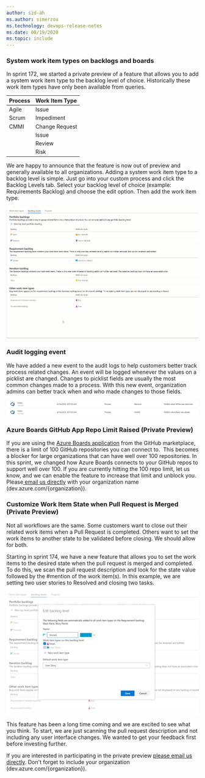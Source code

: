 ```yaml
---
author: sid-ah
ms.author: simerzou
ms.technology: devops-release-notes
ms.date: 08/19/2020
ms.topic: include
---
```


### System work item types on backlogs and boards

In sprint 172, we started a private preview of a feature that allows you to add a system work item type to the backlog level of choice. Historically these work item types have only been available from queries.

| Process | Work Item Type |
| :------ | :------------- |
| Agile   | Issue          |
| Scrum   | Impediment     |
| CMMI    | Change Request |
|         | Issue          |
|         | Review         |
|         | Risk           |

We are happy to announce that the feature is now out of preview and generally available to all organizations. Adding a system work item type to a backlog level is simple. Just go into your custom process and click the Backlog Levels tab. Select your backlog level of choice (example: Requirements Backlog) and choose the edit option. Then add the work item type.

<img src="../../media/174-boards-1-1.gif" width="600" alt="backlogs">

### Audit logging event

We have added a new event to the audit logs to help customers better track process related changes. An event will be logged whenever the values on a picklist are changed. Changes to picklist fields are usually the most common changes made to a process. With this new event, organization admins can better track when and who made changes to those fields.

<img src="../../media/174-boards-1-2.png" alt="audit-logs" width="600">

### Azure Boards GitHub App Repo Limit Raised (Private Preview)

If you are using the <a href="https://github.com/marketplace/azure-boards">Azure Boards application</a> from the GitHub marketplace, there is a limit of 100 GitHub repositories you can connect to.&nbsp; This becomes a blocker for large organizations that can have well over 100 repositories. In this sprint, we changed how Azure Boards connects to your GitHub repos to support well over 100. If you are currently hitting the 100 repo limit, let us know, and we can enable the feature to increase that limit and unblock you. Please<a href="mailto: dahellem@microsoft.com"> email us directly</a> with your organization name (dev.azure.com/{organization}).

### Customize Work Item State when Pull Request is Merged (Private Preview)

Not all workflows are the same. Some customers want to close out their related work items when a Pull Request is completed. Others want to set the work items to another state to be validated before closing. We should allow for both.

Starting in sprint 174, we have a new feature that allows you to set the work items to the desired state when the pull request is merged and completed. To do this, we scan the pull request description and look for the state value followed by the #mention of the work item(s). In this example, we are setting two user stories to Resolved and closing two tasks.

<img src="../../media/174-boards-1-0.png" width="600" alt="work-item-state">

This feature has been a long time coming and we are excited to see what you think. To start, we are just scanning the pull request description and not including any user interface changes. We wanted to get your feedback first before investing further.

If you are interested in participating in the private preview <a href="mailto: dahellem@microsoft.com">please email us directly</a>. Don't forget to include your organization (dev.azure.com/{organization}).
